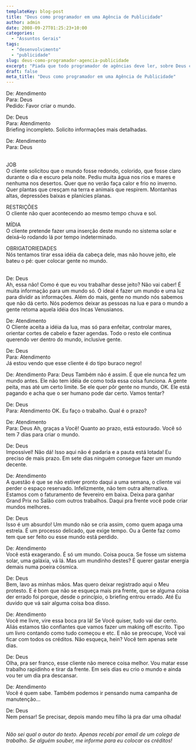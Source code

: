 ```yaml
---
templateKey: blog-post
title: "Deus como programador em uma Agência de Publicidade"
author: admin
date: 2008-09-27T01:25:23+10:00
categories:
  - "Assuntos Gerais"
tags:
  - "desenvolvimento"
  - "publicidade"
slug: deus-como-programador-agencia-publicidade
excerpt: "Piada que todo programador de agências deve ler, sobre Deus como se ele fosse um de nós(desenvolvedores)."
draft: false
meta_title: "Deus como programador em uma Agência de Publicidade"
---
```


De: Atendimento\
Para: Deus\
Pedido: Favor criar o mundo.

De: Deus\
Para: Atendimento\
Briefing incompleto. Solicito informações mais detalhadas.

De: Atendimento\
Para: Deus\
<br>

JOB\
O cliente solicitou que o mundo fosse redondo, colorido, que fosse claro durante o dia e escuro pela noite. Pediu muita água nos rios e mares e nenhuma nos desertos. Quer que no verão faça calor e frio no inverno. Quer plantas que cresçam na terra e animais que respirem. Montanhas altas, depressões baixas e planícies planas.

RESTRIÇÕES\
O cliente não quer acontecendo ao mesmo tempo chuva e sol.

MÍDIA\
O cliente pretende fazer uma inserção deste mundo no sistema solar e deixá–lo rodando lá por tempo indeterminado.

OBRIGATORIEDADES\
Nós tentamos tirar essa idéia da cabeça dele, mas não houve jeito, ele bateu o pé: quer colocar gente no mundo.\
<br>

De: Deus\
Ah, essa não! Como é que eu vou trabalhar desse jeito? Não vai caber! É muita informação para um mundo só. O ideal é fazer um mundo e uma luz para dividir as informações. Além do mais, gente no mundo nós sabemos que não dá certo. Nós podemos deixar as pessoas na lua e para o mundo a gente retoma aquela idéia dos Incas Venusianos.

De: Atendimento\
O Cliente aceita a idéia da lua, mas só para enfeitar, controlar mares, orientar cortes de cabelo e fazer agendas. Todo o resto ele continua querendo ver dentro do mundo, inclusive gente.

De: Deus\
Para: Atendimento\
Já estou vendo que esse cliente é do tipo buraco negro!

De: Atendimento
Para: Deus
Também não é assim. É que ele nunca fez um mundo antes. Ele não tem idéia de como toda essa coisa funciona. A gente peita, mas até um certo limite. Se ele quer pôr gente no mundo, OK. Ele está pagando e acha que o ser humano pode dar certo. Vamos tentar?

De: Deus\
Para: Atendimento
OK. Eu faço o trabalho. Qual é o prazo?

De: Atendimento\
Para: Deus
Ah, graças a Você! Quanto ao prazo, está estourado. Você só tem 7 dias para criar o mundo.

De: Deus\
Impossível! Não dá! Isso aqui não é padaria e a pauta está lotada! Eu preciso de mais prazo. Em sete dias ninguém consegue fazer um mundo decente.

De: Atendimento\
A questão é que se não estiver pronto daqui a uma semana, o cliente vai perder o espaço reservado. Infelizmente, não tem outra alternativa. Estamos com o faturamento de fevereiro em baixa. Deixa para ganhar Grand Prix no Salão com outros trabalhos. Daqui pra frente você pode criar mundos melhores.

De: Deus\
Isso é um absurdo! Um mundo não se cria assim, como quem apaga uma estrela. É um processo delicado, que exige tempo. Ou a Gente faz como tem que ser feito ou esse mundo está perdido.

De: Atendimento\
Você está exagerando. É só um mundo. Coisa pouca. Se fosse um sistema solar, uma galáxia, vá lá. Mas um mundinho destes? É querer gastar energia demais numa poeira cósmica.

De: Deus\
Bem, lavo as minhas mãos. Mas quero deixar registrado aqui o Meu protesto. E é bom que não se esqueça mais pra frente, que se alguma coisa der errado foi porque, desde o princípio, o briefing entrou errado. Até Eu duvido que vá sair alguma coisa boa disso.

De: Atendimento\
Você me livre, vire essa boca pra lá! Se Você quiser, tudo vai dar certo. Aliás estamos tão confiantes que vamos fazer um making off escrito. Tipo um livro contando como tudo começou e etc. E não se preocupe, Você vai ficar com todos os créditos. Não esqueça, hein? Você tem apenas sete dias.

De: Deus\
Olha, pra ser franco, esse cliente não merece coisa melhor. Vou matar esse trabalho rapidinho e tirar da frente. Em seis dias eu crio o mundo e ainda vou ter um dia pra descansar.

De: Atendimento\
Você é quem sabe. Também podemos ir pensando numa campanha de manutenção…

De: Deus\
Nem pensar! Se precisar, depois mando meu filho lá pra dar uma olhada!\
<br>

_Não sei qual o autor do texto. Apenas recebi por email de um colega de trabalho. Se alguém souber, me informe para eu colocar os créditos!_
